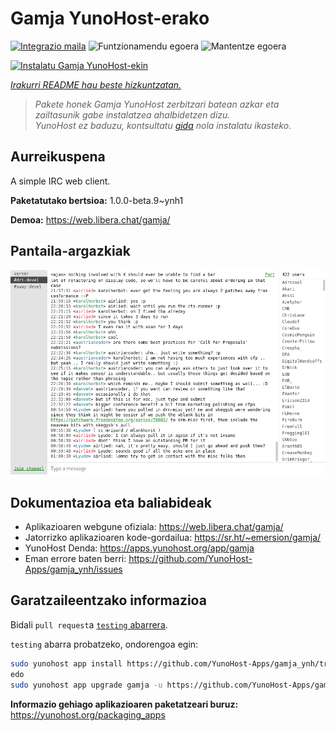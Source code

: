 <!--
Ohart ongi: README hau automatikoki sortu da <https://github.com/YunoHost/apps/tree/master/tools/readme_generator>ri esker
EZ editatu eskuz.
-->

# Gamja YunoHost-erako

[![Integrazio maila](https://dash.yunohost.org/integration/gamja.svg)](https://dash.yunohost.org/appci/app/gamja) ![Funtzionamendu egoera](https://ci-apps.yunohost.org/ci/badges/gamja.status.svg) ![Mantentze egoera](https://ci-apps.yunohost.org/ci/badges/gamja.maintain.svg)

[![Instalatu Gamja YunoHost-ekin](https://install-app.yunohost.org/install-with-yunohost.svg)](https://install-app.yunohost.org/?app=gamja)

*[Irakurri README hau beste hizkuntzatan.](./ALL_README.md)*

> *Pakete honek Gamja YunoHost zerbitzari batean azkar eta zailtasunik gabe instalatzea ahalbidetzen dizu.*  
> *YunoHost ez baduzu, kontsultatu [gida](https://yunohost.org/install) nola instalatu ikasteko.*

## Aurreikuspena

A simple IRC web client.

**Paketatutako bertsioa:** 1.0.0-beta.9~ynh1

**Demoa:** <https://web.libera.chat/gamja/>

## Pantaila-argazkiak

![Gamja(r)en pantaila-argazkia](./doc/screenshots/screenshot.png)

## Dokumentazioa eta baliabideak

- Aplikazioaren webgune ofiziala: <https://web.libera.chat/gamja/>
- Jatorrizko aplikazioaren kode-gordailua: <https://sr.ht/~emersion/gamja/>
- YunoHost Denda: <https://apps.yunohost.org/app/gamja>
- Eman errore baten berri: <https://github.com/YunoHost-Apps/gamja_ynh/issues>

## Garatzaileentzako informazioa

Bidali `pull request`a [`testing` abarrera](https://github.com/YunoHost-Apps/gamja_ynh/tree/testing).

`testing` abarra probatzeko, ondorengoa egin:

```bash
sudo yunohost app install https://github.com/YunoHost-Apps/gamja_ynh/tree/testing --debug
edo
sudo yunohost app upgrade gamja -u https://github.com/YunoHost-Apps/gamja_ynh/tree/testing --debug
```

**Informazio gehiago aplikazioaren paketatzeari buruz:** <https://yunohost.org/packaging_apps>
